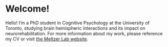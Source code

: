 # Welcome!

Hello! I’m a PhD student in Cognitive Psychology at the University of Toronto, studying brain hemispheric interactions and its impact on neurorehabilitation. For more information about my work, please reference my CV or visit [the Meltzer Lab website](https://meltzerlab.org/).



